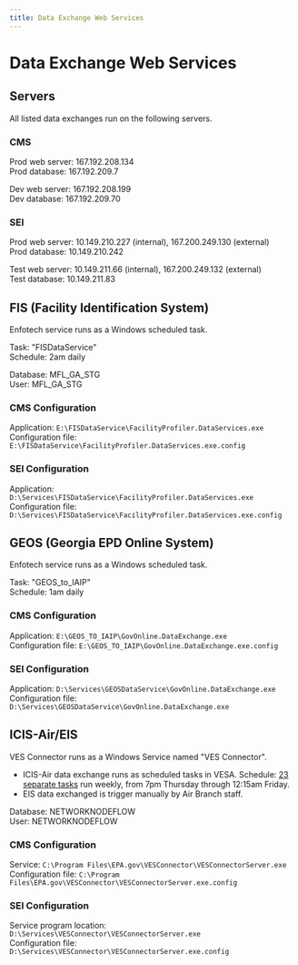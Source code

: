 ```yaml
---
title: Data Exchange Web Services
---
```


# Data Exchange Web Services

## Servers

All listed data exchanges run on the following servers.

### CMS

Prod web server: 167.192.208.134  
Prod database: 167.192.209.7  

Dev web server: 167.192.208.199  
Dev database: 167.192.209.70  

### SEI

Prod web server: 10.149.210.227 (internal), 167.200.249.130 (external)  
Prod database: 10.149.210.242  

Test web server: 10.149.211.66 (internal), 167.200.249.132 (external)  
Test database: 10.149.211.83  

## FIS (Facility Identification System)

Enfotech service runs as a Windows scheduled task.

Task: "FISDataService"  
Schedule: 2am daily

Database: MFL_GA_STG  
User: MFL_GA_STG  

### CMS Configuration

Application: `E:\FISDataService\FacilityProfiler.DataServices.exe`  
Configuration file: `E:\FISDataService\FacilityProfiler.DataServices.exe.config`

### SEI Configuration

Application: `D:\Services\FISDataService\FacilityProfiler.DataServices.exe`  
Configuration file: `D:\Services\FISDataService\FacilityProfiler.DataServices.exe.config`  

## GEOS (Georgia EPD Online System)

Enfotech service runs as a Windows scheduled task.

Task: "GEOS_to_IAIP"  
Schedule: 1am daily

### CMS Configuration

Application: `E:\GEOS_TO_IAIP\GovOnline.DataExchange.exe`  
Configuration file: `E:\GEOS_TO_IAIP\GovOnline.DataExchange.exe.config`  

### SEI Configuration

Application: `D:\Services\GEOSDataService\GovOnline.DataExchange.exe`  
Configuration file: `D:\Services\GEOSDataService\GovOnline.DataExchange.exe`  

## ICIS-Air/EIS

VES Connector runs as a Windows Service named "VES Connector".

* ICIS-Air data exchange runs as scheduled tasks in VESA. Schedule: [23 separate tasks](https://github.com/gaepdit/icis-air-data-exchange/blob/main/docs/VESA%20tasks%20in%20order.md) run weekly, from 7pm Thursday through 12:15am Friday.
* EIS data exchanged is trigger manually by Air Branch staff.

Database: NETWORKNODEFLOW  
User: NETWORKNODEFLOW  

### CMS Configuration

Service: `C:\Program Files\EPA.gov\VESConnector\VESConnectorServer.exe`  
Configuration file: `C:\Program Files\EPA.gov\VESConnector\VESConnectorServer.exe.config`  

### SEI Configuration

Service program location: `D:\Services\VESConnector\VESConnectorServer.exe`  
Configuration file: `D:\Services\VESConnector\VESConnectorServer.exe.config`  
